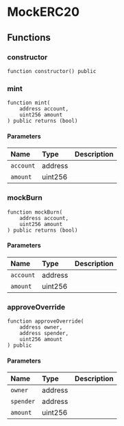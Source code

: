 # MockERC20

## Functions

### constructor

```solidity
function constructor() public
```

### mint

```solidity
function mint(
    address account,
    uint256 amount
) public returns (bool)
```

#### Parameters

| Name | Type | Description |
| :--- | :--- | :---------- |
| `account` | address |  |
| `amount` | uint256 |  |

### mockBurn

```solidity
function mockBurn(
    address account,
    uint256 amount
) public returns (bool)
```

#### Parameters

| Name | Type | Description |
| :--- | :--- | :---------- |
| `account` | address |  |
| `amount` | uint256 |  |

### approveOverride

```solidity
function approveOverride(
    address owner,
    address spender,
    uint256 amount
) public
```

#### Parameters

| Name | Type | Description |
| :--- | :--- | :---------- |
| `owner` | address |  |
| `spender` | address |  |
| `amount` | uint256 |  |

